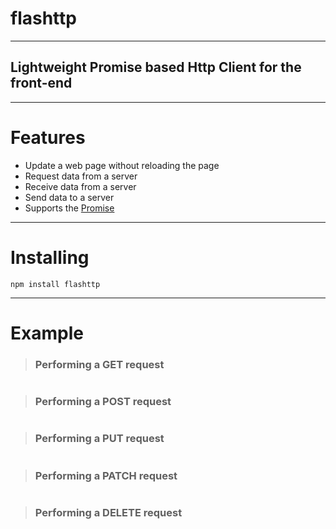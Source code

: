 # flashttp
___

## Lightweight Promise based Http Client for the front-end
___

# Features 
+ Update a web page without reloading the page
+ Request data from a server
+ Receive data from a server
+ Send data to a server
+ Supports the [Promise](https://developer.mozilla.org/en/docs/Web/JavaScript/Reference/Global_Objects/Promise)

___

# Installing 

 ```npm install flashttp```

___

 # Example 

> ### Performing a GET request

```
```

> ### Performing a POST request

```
```

> ### Performing a PUT request

```
```

> ### Performing a PATCH request

```
```

> ### Performing a DELETE request

```
```
